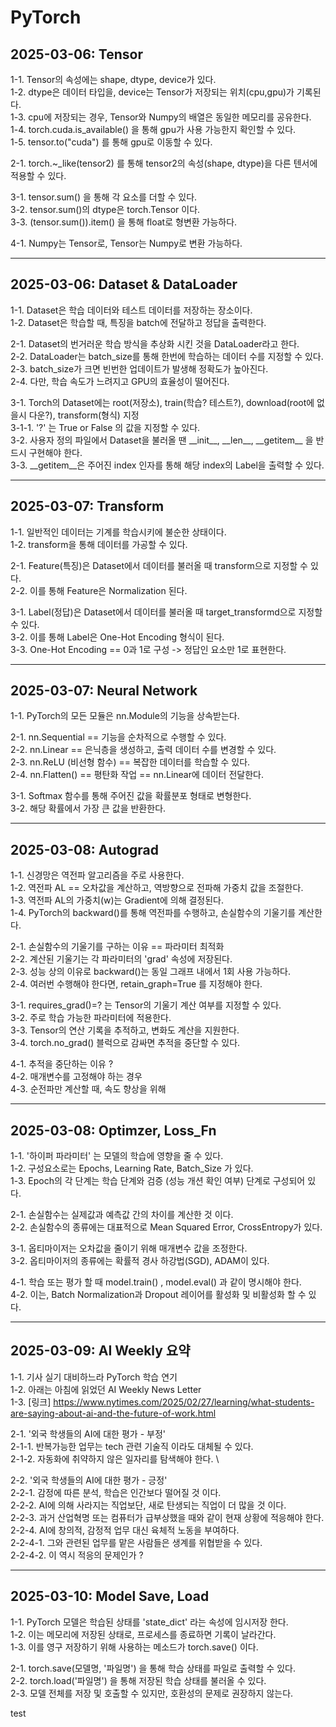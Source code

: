 # PyTorch  

## 2025-03-06: Tensor  ##  
1-1. Tensor의 속성에는 shape, dtype, device가 있다.  
1-2. dtype은 데이터 타입을, device는 Tensor가 저장되는 위치(cpu,gpu)가 기록된다.  
1-3. cpu에 저장되는 경우, Tensor와 Numpy의 배열은 동일한 메모리를 공유한다.  
1-4. torch.cuda.is_available() 을 통해 gpu가 사용 가능한지 확인할 수 있다.  
1-5. tensor.to("cuda") 를 통해 gpu로 이동할 수 있다.  

2-1. torch.~_like(tensor2) 를 통해 tensor2의 속성(shape, dtype)을 다른 텐서에 적용할 수 있다.  

3-1. tensor.sum() 을 통해 각 요소를 더할 수 있다.  
3-2. tensor.sum()의 dtype은 torch.Tensor 이다.  
3-3. (tensor.sum()).item() 을 통해 float로 형변환 가능하다.  

4-1. Numpy는 Tensor로, Tensor는 Numpy로 변환 가능하다.  

----

## 2025-03-06: Dataset & DataLoader  ##  
1-1. Dataset은 학습 데이터와 테스트 데이터를 저장하는 장소이다.  
1-2. Dataset은 학습할 때, 특징을 batch에 전달하고 정답을 출력한다.  

2-1. Dataset의 번거러운 학습 방식을 추상화 시킨 것을 DataLoader라고 한다.  
2-2. DataLoader는 batch_size를 통해 한번에 학습하는 데이터 수를 지정할 수 있다.  
2-3. batch_size가 크면 빈번한 업데이트가 발생해 정확도가 높아진다.  
2-4. 다만, 학습 속도가 느려지고 GPU의 효율성이 떨어진다.  

3-1. Torch의 Dataset에는 root(저장소), train(학습? 테스트?), download(root에 없을시 다운?), transform(형식) 지정  
3-1-1. '?' 는 True or False 의 값을 지정할 수 있다.  
3-2. 사용자 정의 파일에서 Dataset을 불러올 땐 \_\_init\_\_, \_\_len\_\_, \_\_getitem\_\_ 을 반드시 구현해야 한다.  
3-3. __getitem__은 주어진 index 인자를 통해 해당 index의 Label을 출력할 수 있다.  

----

## 2025-03-07: Transform ##  
1-1. 일반적인 데이터는 기계를 학습시키에 불순한 상태이다.  
1-2. transform을 통해 데이터를 가공할 수 있다.  

2-1. Feature(특징)은 Dataset에서 데이터를 불러올 때 transform으로 지정할 수 있다.  
2-2. 이를 통해 Feature은 Normalization 된다.  

3-1. Label(정답)은 Dataset에서 데이터를 불러올 때 target_transformd으로 지정할 수 있다.  
3-2. 이를 통해 Label은 One-Hot Encoding 형식이 된다.  
3-3. One-Hot Encoding == 0과 1로 구성 -> 정답인 요소만 1로 표현한다.  

----

## 2025-03-07: Neural Network ##  
1-1. PyTorch의 모든 모듈은 nn.Module의 기능을 상속받는다.  

2-1. nn.Sequential == 기능을 순차적으로 수행할 수 있다.  
2-2. nn.Linear == 은닉층을 생성하고, 출력 데이터 수를 변경할 수 있다.  
2-3. nn.ReLU (비선형 함수) == 복잡한 데이터를 학습할 수 있다.  
2-4. nn.Flatten() == 평탄화 작업 == nn.Linear에 데이터 전달한다.  

3-1. Softmax 함수를 통해 주어진 값을 확률분포 형태로 변형한다.  
3-2. 해당 확률에서 가장 큰 값을 반환한다.  

----

## 2025-03-08: Autograd ##  
1-1. 신경망은 역전파 알고리즘을 주로 사용한다.  
1-2. 역전파 AL == 오차값을 계산하고, 역방향으로 전파해 가중치 값을 조절한다.  
1-3. 역전파 AL의 가중치(w)는 Gradient에 의해 결정된다.  
1-4. PyTorch의 backward()를 통해 역전파를 수행하고, 손실함수의 기울기를 계산한다.  

2-1. 손실함수의 기울기를 구하는 이유 == 파라미터 최적화  
2-2. 계산된 기울기는 각 파라미터의 'grad' 속성에 저장된다.  
2-3. 성능 상의 이유로 backward()는 동일 그래프 내에서 1회 사용 가능하다.  
2-4. 여러번 수행해야 한다면, retain_graph=True 를 지정해야 한다.  

3-1. requires_grad()=? 는 Tensor의 기울기 계산 여부를 지정할 수 있다.  
3-2. 주로 학습 가능한 파라미터에 적용한다.  
3-3. Tensor의 연산 기록을 추적하고, 변화도 계산을 지원한다.  
3-4. torch.no_grad() 블럭으로 감싸면 추적을 중단할 수 있다.  

4-1. 추적을 중단하는 이유 ?  
4-2. 매개변수를 고정해야 하는 경우  
4-3. 순전파만 계산할 때, 속도 향상을 위해  

----

## 2025-03-08: Optimzer, Loss_Fn ##  
1-1. '하이퍼 파라미터' 는 모델의 학습에 영향을 줄 수 있다.  
1-2. 구성요소로는 Epochs, Learning Rate, Batch_Size 가 있다.  
1-3. Epoch의 각 단계는 학습 단계와 검증 (성능 개션 확인 여부) 단계로 구성되어 있다.  

2-1. 손실함수는 실제값과 예측값 간의 차이를 계산한 것 이다.  
2-2. 손실함수의 종류에는 대표적으로 Mean Squared Error, CrossEntropy가 있다.  

3-1. 옵티마이저는 오차값을 줄이기 위해 매개변수 값을 조정한다.  
3-2. 옵티마이저의 종류에는 확률적 경사 하강법(SGD), ADAM이 있다.  

4-1. 학습 또는 평가 할 때 model.train() , model.eval() 과 같이 명시해야 한다.  
4-2. 이는, Batch Normalization과 Dropout 레이어를 활성화 및 비활성화 할 수 있다.  

----

## 2025-03-09: AI Weekly 요약 ##  
1-1. 기사 실기 대비하느라 PyTorch 학습 연기 \
1-2. 아래는 아침에 읽었던 AI Weekly News Letter \
1-3. [링크] https://www.nytimes.com/2025/02/27/learning/what-students-are-saying-about-ai-and-the-future-of-work.html

2-1. '외국 학생들의 AI에 대한 평가 - 부정' \
2-1-1. 반복가능한 업무는 tech 관련 기술직 이라도 대체될 수 있다. \
2-1-2. 자동화에 취약하지 않은 일자리를 탐색해야 한다. \

2-2. '외국 학생들의 AI에 대한 평가 - 긍정' \
2-2-1. 감정에 따른 분석, 학습은 인간보다 떨어질 것 이다. \
2-2-2. AI에 의해 사라지는 직업보단, 새로 탄생되는 직업이 더 많을 것 이다. \
2-2-3. 과거 산업혁명 또는 컴퓨터가 급부상했을 때와 같이 현재 상황에 적응해야 한다. \
2-2-4. AI에 창의적, 감정적 업무 대신 육체적 노동을 부여하다. \
2-2-4-1. 그와 관련된 업무를 맡은 사람들은 생계를 위협받을 수 있다. \
2-2-4-2. 이 역시 적응의 문제인가 ? 

----

## 2025-03-10: Model Save, Load ##
1-1. PyTorch 모델은 학습된 상태를 'state_dict' 라는 속성에 임시저장 한다. \
1-2. 이는 메모리에 저장된 상태로, 프로세스를 종료하면 기록이 날라간다. \
1-3. 이를 영구 저장하기 위해 사용하는 메소드가 torch.save() 이다.

2-1. torch.save(모델명, '파일명') 을 통해 학습 상태를 파일로 출력할 수 있다. \
2-2. torch.load('파일명') 을 통해 저장된 학습 상태를 불러올 수 있다. \
2-3. 모델 전체를 저장 및 호출할 수 있지만, 호환성의 문제로 권장하지 않는다.

test
